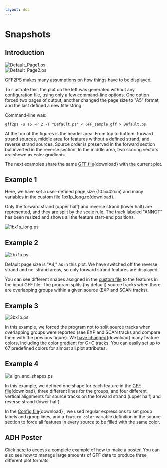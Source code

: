 ```yaml
---
layout: doc
---
```


# Snapshots

## Introduction

![Default_Page1.ps](/gff2ps_snapshots/Default_Page1.jpg)  
![Default_Page2.ps](/gff2ps_snapshots/Default_Page2.jpg)

GFF2PS makes many assumptions on how things have to be displayed.

To illustrate this, the plot on the left was generated without any configuration file, using only a few command-line options. One option forced two pages of output, another changed the page size to "A5" format, and the last defined a new title string.

Command-line was:

```
gff2ps -s a5 -P 2 -T "Default.ps" < GFF_sample.gff > Default.ps
```

At the top of the figures is the header area. From top to bottom: forward strand sources, middle area for features without a defined strand, and reverse strand sources. Source order is preserved in the forward section but inverted in the reverse section. In the middle area, two scoring vectors are shown as color gradients.

The next examples share the same [GFF file](/gff2ps_snapshots/GFF_sample.gff){download} with the current plot.

## Example 1

Here, we have set a user-defined page size (10.5x42cm) and many variables in the custom file [1bx1p_long.rc](/gff2ps_snapshots/1bx1p_long.rc){download}.

Only the forward strand (upper half) and reverse strand (lower half) are represented, and they are split by the scale rule. The track labeled "ANNOT" has been resized and shows all the feature start-end positions.

![1bx1p_long.ps](/gff2ps_snapshots/1bx1p_long.jpg)

## Example 2

![2bx1p.ps](/gff2ps_snapshots/2bx1p.jpg)

Default page size is "A4," as in this plot. We have switched off the reverse strand and no-strand areas, so only forward strand features are displayed.

You can see different shapes assigned in the [custom file](/gff2ps_snapshots/2bx1p.rc) to the features in the input GFF file. The program splits (by default) source tracks when there are overlapping groups within a given source (EXP and SCAN tracks).

## Example 3

![3bx1p.ps](/gff2ps_snapshots/3bx1p.jpg)

In this example, we forced the program not to split source tracks when overlapping groups were reported (see EXP and SCAN tracks and compare them with the previous figure). We [have changed](/gff2ps_snapshots/3bx1p.rc){download} many feature colors, including the color gradient for G+C tracks. You can easily set up to 67 predefined colors for almost all plot attributes.

## Example 4

![align_and_shapes.ps](/gff2ps_snapshots/align_and_shapes.jpg)

In this example, we defined one shape for each feature in the [GFF file](/gff2ps_snapshots/align_and_shapes.gff){download}, three different lines for the groups, and four different vertical alignments for source tracks on the forward strand (upper half) and reverse strand (lower half).

In the [Config file](/gff2ps_snapshots/align_and_shapes.rc){download}
, we used regular expressions to set group labels and group lines, and a `feature_color` variable definition in the source section to force all features in every source to be filled with the same color.

## ADH Poster

Click [here](/adh-poster) to access a complete example of how to make a poster. You can also see how to manage large amounts of GFF data to produce three different plot formats.
